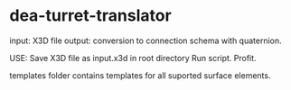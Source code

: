 # dea-turret-translator
input:
X3D file
output:
conversion to connection schema with quaternion.

USE:
Save X3D file as input.x3d in root directory
Run script.
Profit.

templates folder contains templates for all suported surface elements.
